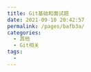 ```yaml
---
title: Git基础和面试题
date: 2021-09-10 20:42:57
permalink: /pages/bafb3a/
categories:
  - 其他
  - Git相关
tags:
  - 
---
```

